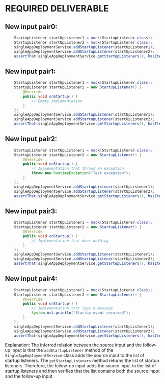 # REQUIRED DELIVERABLE
## New input pair0:
```java
    StartupListener startUpListener1 = mock(StartupListener.class);
    StartupListener startUpListener2 = mock(StartupListener.class);
    singleAppDeploymentService.addStartupListener(startUpListener1);
    singleAppDeploymentService.addStartupListener(startUpListener2);
    assertThat(singleAppDeploymentService.getStartupListeners(), hasItems(startUpListener1, startUpListener2));
```

## New input pair1:
```java
    StartupListener startUpListener1 = mock(StartupListener.class);
    StartupListener startUpListener2 = new StartupListener() {
        @Override
        public void onStartup() {
            // Empty implementation
        }
    };
    singleAppDeploymentService.addStartupListener(startUpListener1);
    singleAppDeploymentService.addStartupListener(startUpListener2);
    assertThat(singleAppDeploymentService.getStartupListeners(), hasItems(startUpListener1, startUpListener2));
```

## New input pair2:
```java
    StartupListener startUpListener1 = mock(StartupListener.class);
    StartupListener startUpListener2 = new StartupListener() {
        @Override
        public void onStartup() {
            // Implementation that throws an exception
            throw new RuntimeException("Test exception");
        }
    };
    singleAppDeploymentService.addStartupListener(startUpListener1);
    singleAppDeploymentService.addStartupListener(startUpListener2);
    assertThat(singleAppDeploymentService.getStartupListeners(), hasItems(startUpListener1, startUpListener2));
```

## New input pair3:
```java
    StartupListener startUpListener1 = mock(StartupListener.class);
    StartupListener startUpListener2 = new StartupListener() {
        @Override
        public void onStartup() {
            // Implementation that does nothing
        }
    };
    singleAppDeploymentService.addStartupListener(startUpListener1);
    singleAppDeploymentService.addStartupListener(startUpListener2);
    assertThat(singleAppDeploymentService.getStartupListeners(), hasItems(startUpListener1, startUpListener2));
```

## New input pair4:
```java
    StartupListener startUpListener1 = mock(StartupListener.class);
    StartupListener startUpListener2 = new StartupListener() {
        @Override
        public void onStartup() {
            // Implementation that logs a message
            System.out.println("Startup event received");
        }
    };
    singleAppDeploymentService.addStartupListener(startUpListener1);
    singleAppDeploymentService.addStartupListener(startUpListener2);
    assertThat(singleAppDeploymentService.getStartupListeners(), hasItems(startUpListener1, startUpListener2));
```

Explanation:
The inferred relation between the source input and the follow-up input is that the `addStartupListener` method of the `SingleAppDeploymentService` class adds the source input to the list of startup listeners. The `getStartupListeners` method returns the list of startup listeners. Therefore, the follow-up input adds the source input to the list of startup listeners and then verifies that the list contains both the source input and the follow-up input.
